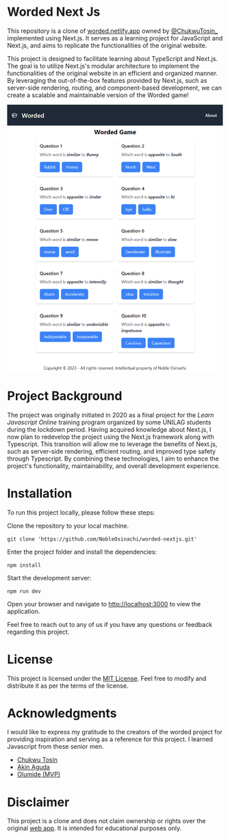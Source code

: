 # Worded Next Js 

This repository is a clone of [worded.netlify.app](https://worded.netlify.app) owned by [@ChukwuTosin_](https://github.com/folucode/worded/) implemented using Next.js. It serves as a learning project for JavaScript and Next.js, and aims to replicate the functionalities of the original website.

This project is designed to facilitate learning about TypeScript and Next.js. The goal is to utilize Next.js's modular architecture to implement the functionalities of the original website in an efficient and organized manner. By leveraging the out-of-the-box features provided by Next.js, such as server-side rendering, routing, and component-based development, we can create a scalable and maintainable version of the Worded game!

[![screenshot](screenshot.png)](https://worded-nextjs.vercel.app/)

# Project Background
The project was originally initiated in 2020 as a final project for the *Learn Javascript Online* training program organized by some UNILAG students during the lockdown period. Having acquired knowledge about Next.js, I now plan to redevelop the project using the Next.js framework along with Typescript. This transition will allow me to leverage the benefits of Next.js, such as server-side rendering, efficient routing, and improved type safety through Typescript. By combining these technologies, I aim to enhance the project's functionality, maintainability, and overall development experience.

# Installation
To run this project locally, please follow these steps:

Clone the repository to your local machine.

```
git clone 'https://github.com/NobleOsinachi/worded-nextjs.git'
```

Enter the project folder and install the dependencies:
```
npm install
```

Start the development server:
```
npm run dev
```

Open your browser and navigate to [http://localhost:3000](http://localhost:3000) to view the application.

Feel free to reach out to any of us if you have any questions or feedback regarding this project.

# License
This project is licensed under the [MIT License](LICENSE). Feel free to modify and distribute it as per the terms of the license.

# Acknowledgments
I would like to express my gratitude to the creators of the worded project for providing inspiration and serving as a reference for this project.
I learned Javascript from these senior men.

 - [Chukwu Tosin](https://github.com/folucode)
 - [Akin Aguda](https://github.com/AkinAguda)
 - [Olumide (MVP)](https://github.com/onyxolu)

# Disclaimer
This project is a clone and does not claim ownership or rights over the original [web app](https://worded.netlify.app). It is intended for educational purposes only.
